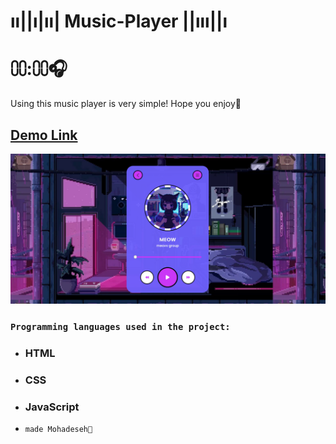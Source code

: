 # ıı||ı|ıı| Music-Player ||ııı||ı
# ⩇⩇:⩇⩇🎧

Using this music player is very simple!
Hope you enjoy🥰

## [Demo Link](https://kmohadesek.github.io/Music-Player/)
<img src="./img/Screenshot 2024-10-15 124738.png">


 ### `Programming languages ​​used in the project:`
- ### HTML
- ### CSS
- ### JavaScript

- `made Mohadeseh🍎`
